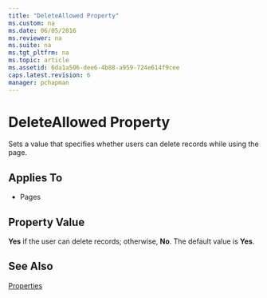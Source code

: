 ```yaml
---
title: "DeleteAllowed Property"
ms.custom: na
ms.date: 06/05/2016
ms.reviewer: na
ms.suite: na
ms.tgt_pltfrm: na
ms.topic: article
ms.assetid: 6da1a506-dee6-4b88-a959-724e614f9cee
caps.latest.revision: 6
manager: pchapman
---
```

# DeleteAllowed Property
Sets a value that specifies whether users can delete records while using the  page.  
  
## Applies To  
  
-   Pages  
  
## Property Value  
 **Yes** if the user can delete records; otherwise, **No**. The default value is **Yes**.  
  
## See Also  
 [Properties](Properties.md)